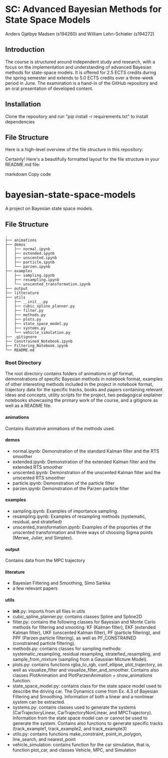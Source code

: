 # SC: Advanced Bayesian Methods for State Space Models

Anders Gjølbye Madsen (s194260) and William Lehn-Schiøler (s194272)

## Introduction

The course is structured around independent study and research, with a focus on the implementation and
understanding of advanced Bayesian methods for state-space models. It is offered for 2.5 ECTS credits during
the spring semester and extends to 5.0 ECTS credits over a three-week period in June. The examination is a
hand-in of the GitHub repository and an oral presentation of developed content.

## Installation

Clone the repository and run "pip install -r requirements.txt" to install dependencies

## File Structure

Here is a high-level overview of the file structure in this repository:


Certainly! Here's a beautifully formatted layout for the file structure in your README.md file:

markdown
Copy code
# bayesian-state-space-models

A project on Bayesian state space models.

## File Structure

```
.
├── animations
├── demos
│   ├── normal.ipynb
│   ├── extended.ipynb
│   ├── unscented.ipynb
│   ├── particle.ipynb
│   └── parzen.ipynb
├── examples
│   ├── sampling.ipynb
│   ├── resampling.ipynb
│   └── unscented_transformation.ipynb
├── output
├── litterature
├── utils
│   ├── __init__.py
│   ├── cubic_spline_planner.py
│   ├── filter.py
│   ├── methods.py
│   ├── plots.py
│   ├── state_space_model.py
│   ├── systems.py
│   └── vehicle_simulation.py
├── .gitignore
├── Constrained_Notebook.ipynb
├── Filtering_Notebook.ipynb
└── README.md

```

### Root Directory

The root directory contains folders of animations in gif format, demonstrations of specific Bayesian methods in notebook format, examples of other interesting methods included in the project in notebook format, trajectory data for the specific tracks, books and papers containing relevant ideas and concepts, utility scripts for the project, two pedagogical explainer notebooks showcasing the primary work of the course, and a gitignore as well as a README file.

#### animations

Contains illustrative animations of the methods used.

#### demos

- normal.ipynb: Demonstration of the standard Kalman filter and the RTS smoother
- extended.ipynb: Demonstration of the extended Kalman filter and the extended RTS smoother
- unscented.ipynb: Demonstration of the unscented Kalman filter and the unscented RTS smoother
- particle.ipynb: Demonstration of the particle filter
- parzen.ipynb: Demonstration of the Parzen particle filter

#### examples

- sampling.ipynb: Examples of importance sampling.
- resampling.ipynb: Examples of resampling methods (systematic, residual, and stratefied)
- unscented_transformation.ipynb: Examples of the proporties of the unscented transformation and three ways of choosing Sigma points (Merwe, Julier, and Simplex).

#### output

Contains data from the MPC trajectory

#### literature
- Bayesian Filtering and Smoothing, Simo Sarkka
- a few relevant papers

#### utils

- __init__.py: imports from all files in utils
- cubic_spline_planner.py: contains classes Spline and Spline2D
- filter.py: contains the following classes for Bayesian and Monte Carlo methods for filtering and smooting: KF (Kalman filter), EKF (extended Kalman filter), UKF (unscented Kalman filter), PF (particle filtering), and PPF (Parzen particle filtering), as well as PF_CONSTRAINED (constrained particle filtering).
- methods.py: contains classes for sampling methods: systematic_resampling, residual resampling, stratefied_resampling, and sample_from_mixture (sampling from a Gaussian Micture Model).
- plots.py: contains functions rgba_to_rgb, conf_ellipse, plot_trajectory, as well as visualize_filter and visualize_filter_and_smoother. Contains also classes PlotAnimation and PlotParzenAnimation + show_animations function.
- state_space_model.py: contains class for the state space model used to describe the driving car. The Dynamics come from Ex. 4.3 of Bayesian Filtering and Smoothing. Information of both a linear and a nonlinear system can be extracted.
- systems.py: contains classes used to generate the systems (CarTrajectoryLinear, CarTrajectoryNonLinear, and MPCTrajectory). Information from the state space model can or cannot be used to generate the system. Contains also functions to generate specific tracks (track_example1, track_example2, and track_example3)
- utils.py: contains functions make_constraint, point_in_polygon, line_search, and nearest_point
- vehicle_simulation: contains function for the car simulation, that is, function plot_car, and classes Vehicle, MPC, and Simulation

